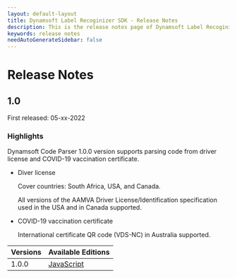 ```yaml
---
layout: default-layout
title: Dynamsoft Label Recoginizer SDK - Release Notes
description: This is the release notes page of Dynamsoft Label Recoginizer SDK.
keywords: release notes
needAutoGenerateSidebar: false
---
```


# Release Notes

## 1.0

First released: 05-xx-2022

### Highlights

Dynamsoft Code Parser 1.0.0 version supports parsing code from driver license and COVID-19 vaccination certificate.

* Diver license

    Cover countries: South Africa, USA, and Canada.

    All versions of the AAMVA Driver License/Identification specification used in the USA and in Canada supported.

* COVID-19 vaccination certificate

    International certificate QR code (VDS-NC) in Australia supported.


| Versions | Available Editions |
|---|---|
| 1.0.0 | [JavaScript](../programming/javascript/release-notes/js-1.md) |